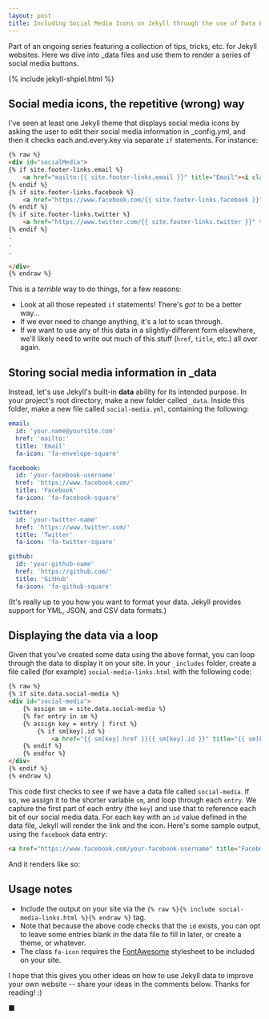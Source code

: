```yaml
---
layout: post
title: Including Social Media Icons on Jekyll through the use of Data Files
---
```

Part of an ongoing series featuring a collection of tips, tricks, etc. for Jekyll websites. Here we dive into _data files and use them to render a series of social media buttons.
<!--more-->

{% include jekyll-shpiel.html %}

## Social media icons, the repetitive (wrong) way
I've seen at least one Jekyll theme that displays social media icons by asking the user to
edit their social media information in _config.yml, and then it checks each.and.every.key via separate `if` statements. For instance:

~~~~~ html
{% raw %}
<div id="socialMedia">
{% if site.footer-links.email %}
    <a href="mailto:{{ site.footer-links.email }}" title="Email"><i class="fa fa-envelope-square"></i></a>
{% endif %}
{% if site.footer-links.facebook %}
    <a href="https://www.facebook.com/{{ site.footer-links.facebook }}" title="Facebook"><i class="fa fa-facebook-square"></i></a>
{% endif %}
{% if site.footer-links.twitter %}
    <a href="https://www.twitter.com/{{ site.footer-links.twitter }}" title="Twitter"><i class="fa fa-twitter-square"></i></a>
{% endif %}
.
.
.

</div>
{% endraw %}
~~~~~

This is a *terrible* way to do things, for a few reasons:
- Look at all those repeated `if` statements! There's *got* to be a better way...
- If we ever need to change anything, it's a lot to scan through.
- If we want to use any of this data in a slightly-different form elsewhere, we'll likely need to write out much of this stuff (`href`, `title`, etc.) all over again.


## Storing social media information in _data
Instead, let's use Jekyll's built-in **data** ability for its intended purpose. In your project's root directory, make a new folder called `_data`. Inside this folder, make a new file called `social-media.yml`, containing the following:

~~~~~ yaml
email:
  id: 'your.name@yoursite.com'
  href: 'mailto:'
  title: 'Email'
  fa-icon: 'fa-envelope-square'

facebook:
  id: 'your-facebook-username'
  href: 'https://www.facebook.com/'
  title: 'Facebook'
  fa-icon: 'fa-facebook-square'

twitter:
  id: 'your-twitter-name'
  href: 'https://www.twitter.com/'
  title: 'Twitter'
  fa-icon: 'fa-twitter-square'

github:
  id: 'your-github-name'
  href: 'https://github.com/'
  title: 'GitHub'
  fa-icon: 'fa-github-square'
~~~~~

(It's really up to you how you want to format your data. Jekyll provides support for YML, JSON, and CSV data formats.)

## Displaying the data via a loop
Given that you've created some data using the above format, you can loop through the data to display it on your site. In your `_includes` folder, create a file called (for example) `social-media-links.html` with the following code:

~~~~~ html
{% raw %}
{% if site.data.social-media %}
<div id="social-media">
    {% assign sm = site.data.social-media %}
    {% for entry in sm %}
    {% assign key = entry | first %}
        {% if sm[key].id %}
            <a href="{{ sm[key].href }}{{ sm[key].id }}" title="{{ sm[key].title }}"><i class="fa {{ sm[key].fa-icon }}"></i></a>
    {% endif %}
    {% endfor %}
</div>
{% endif %}
{% endraw %}
~~~~~

This code first checks to see if we have a data file called `social-media`. If so, we assign it to the shorter variable `sm`, and loop through each `entry`. We capture the first part of each entry (the `key`) and use that to reference each bit of our social media data. For each key with an `id` value defined in the data file, Jekyll will render the link and the icon. Here's some sample output, using the `facebook` data entry:

~~~~~ html
<a href="https://www.facebook.com/your-facebook-username" title="Facebook"><i class="fa fa-facebook-square"></i></a>
~~~~~

And it renders like so: <a href="https://www.facebook.com/thereeljess" title="Facebook"><i class="fa fa-facebook-square"></i></a>

## Usage notes
- Include the output on your site via the `{% raw %}{% include social-media-links.html %}{% endraw %}` tag.
- Note that because the above code checks that the `id` exists, you can opt to leave some entries blank in the data file to fill in later, or create a theme, or whatever.
- The class `fa-icon` requires the [FontAwesome](http://fontawesome.io/) stylesheet to be included on your site.

I hope that this gives you other ideas on how to use Jekyll data to improve your own website -- share your ideas in the comments below. Thanks for reading! :)

■